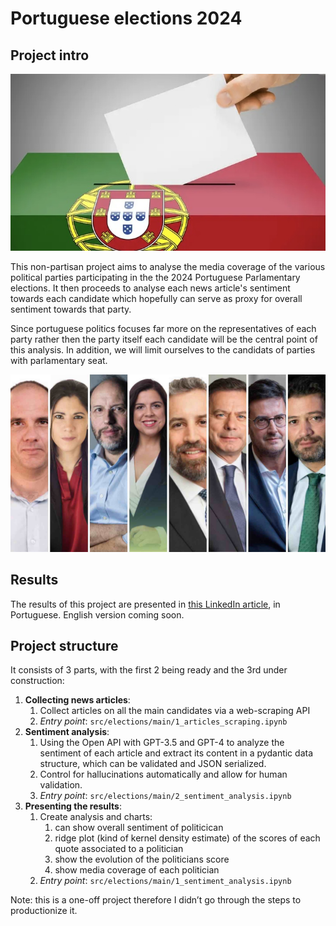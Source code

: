 # Portuguese elections 2024
## Project intro
<p align="center">
  <img src="images/portugal_votes.jpg" alt="portugal votes" width="600"/>
</p>


This non-partisan project aims to analyse the media coverage of the various political parties participating in the the 2024 Portuguese Parlamentary elections. It then proceeds to analyse each news article's sentiment towards each candidate which hopefully can serve as proxy for overall sentiment towards that party.

Since portuguese politics focuses far more on the representatives of each party rather then the party itself each candidate will be the central point of this analysis. In addition, we will limit ourselves to the candidats of parties with parlamentary seat.

<p align="center">
  <img src="images/political_candidates.jpg" alt="portugal votes" width="600"/>
</p>

## Results
The results of this project are presented in [this LinkedIn article](https://www.linkedin.com/pulse/intelig%252525C3%252525AAncia-artificial-desvenda-disparidades-na-das-elei%252525C3%252525A7%252525C3%252525B5es-diogo-paxse/), in Portuguese.
English version coming soon.

## Project structure
It consists of 3 parts, with the first 2 being ready and the 3rd under construction:
1.	**Collecting news articles**: 
    1. Collect articles on all the main candidates via a web-scraping API
    2. *Entry point*: `src/elections/main/1_articles_scraping.ipynb`
2.	**Sentiment analysis**:
    1.	Using the Open API with GPT-3.5 and GPT-4 to analyze the sentiment of each article and extract its content in a pydantic data structure, which can be validated and JSON serialized. 
    2.	Control for hallucinations automatically and allow for human validation.
    3.  *Entry point*: `src/elections/main/2_sentiment_analysis.ipynb`
3.	**Presenting the results**:
    1.	Create analysis and charts:
        1. can show overall sentiment of politicican
        2. ridge plot (kind of kernel density estimate) of the scores of each quote associated to a politician
        3. show the evolution of the politicians score
        4. show media coverage of each politician
    3.  *Entry point*: `src/elections/main/1_sentiment_analysis.ipynb`

Note: this is a one-off project therefore I didn’t go through the steps to productionize it.
